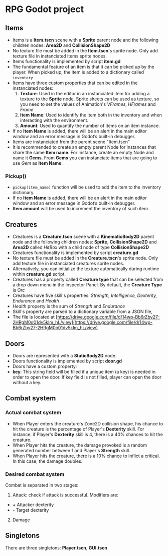 # RPG Godot project 

## Items

- Items is a **Item.tscn** scene with a **Sprite** parent node and the following children nodes: **Area2D** and **CollisionShape2D**
- No texture file must be added in the **Item.tscn**'s sprite node. Only add texture file in instanciated items sprite nodes. 
- Items functionality is implemented by script **item.gd** 
- The fundamental feature of an item is that it can be picked up by the player. When picked up, the item is added to a dictionary called `inventory`
- Items have three custom properties that can be edited in the instanciated nodes:
  1. **Texture**: Used in the editor in an instanciated item for adding a texture to the **Sprite** node. Sprite sheets can be used as texture, so you need to set the values of Animation's *VFrames*, *HFrames* and *Frame*
  2. **Item Name**: Used to identify the item both in the inventory and when interacting with the environment.
  3. **Amount**: Used to quantify the number of items on an item instance.
- If no **Item Name** is added, there will be an alert in the main editor window and an error message in Godot’s built-in debugger.
- Items are instanciated from the parent scene "Item.tscn"
- It is recommended to create an empty parent Node for instances that share the same **Item name**. For instance, create an empty Node and name it **Gems**. From **Gems** you can instanciate items that are going to use *Gem* as **Item Name**.

### Pickup()
- `pickup(item_name)` function will be used to add the item to the inventory dictionary.
- If no **Item Name** is added, there will be an alert in the main editor window and an error message in Godot’s built-in debugger.
- **Item amount** will be used to increment the inventory of such item.

## Creatures

- Creatures is a **Creature.tscn** scene with a **KinematicBody2D** parent node and the following children nodes: **Sprite**, **CollisionShape2D** and **Area2D** called *HitBox* with a child node of type **CollisionShape2D**
- Creatures functionality is implemented by script **creature.gd**
- No texture file must be added in the **Creature.tscn**'s sprite node. Only add texture file in instanciated creatures sprite nodes. 
- Alternatively, you can initialize the texture automatically during runtime within **creature.gd** script.
- Creatures has a property called **Creature type** that can be selected from a drop down menu in the Inspector Panel. By default, the **Creature Type** is *Orc*
- Creatures have five skill's properties: *Strength, Intelligence, Dexterity, Endurance* and *Health*
- *Health* property is the sum of *Strength* and *Endurance*
- Skill's property are parsed to a dictionary variable from a JSON file,
- The file is located at [https://drive.google.com/file/d/14wp-Bb6rZby27-2HRgM0o01dv5klm_hL/view](https://drive.google.com/file/d/14wp-Bb6rZby27-2HRgM0o01dv5klm_hL/view)

## Doors

- Doors are represented with a **StaticBody2D** node.
- Doors functionality is implemented by script **door.gd**
- Doors have a custom property:
- **key**: This string field will be filled if a unique item (a key) is needed in order to open the door. If key field is not filled, player can open the door without a key.


## Combat system

### Actual combat system
- When Player enters the creature's Zone2D collision shape, his chance to hit the creature is the percentage of Player's **Dexterity** skill. For instance: if Player's **Dexterity** skill is 4, there is a 40% chances to hit the creature.
- When Player hits the creature, the damage provoked is a random generated number between 1 and Player's **Strength** skill.
- When Player hits the creature, there is a 10% chance to inflict a critical. In this case, the damage doubles.

### Desired combat system
Combat is separated in two stages:
1. Attack: check if attack is successful. Modifiers are:
  - \+ Attacker dexterity
  - \- Target dexterity


2. Damage

## Singletons

There are three singletons: **Player.tscn**, **GUI.tscn**
